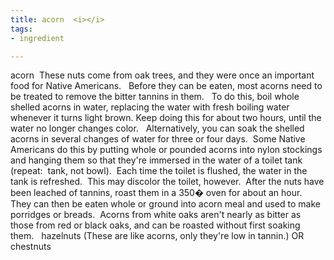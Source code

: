 ```yaml
---
title: acorn  <i></i>
tags:
- ingredient

---
```

acorn  These nuts come from oak trees, and they were once an important food for Native Americans.   Before they can be eaten, most acorns need to be treated to remove the bitter tannins in them.   To do this, boil whole shelled acorns in water, replacing the water with fresh boiling water whenever it turns light brown. Keep doing this for about two hours, until the water no longer changes color.   Alternatively, you can soak the shelled acorns in several changes of water for three or four days.  Some Native Americans do this by putting whole or pounded acorns into nylon stockings and hanging them so that they're immersed in the water of a toilet tank (repeat:  tank, not bowl).  Each time the toilet is flushed, the water in the tank is refreshed.  This may discolor the toilet, however.  After the nuts have been leached of tannins, roast them in a 350� oven for about an hour.  They can then be eaten whole or ground into acorn meal and used to make porridges or breads.  Acorns from white oaks aren't nearly as bitter as those from red or black oaks, and can be roasted without first soaking them.   hazelnuts (These are like acorns, only they're low in tannin.) OR chestnuts
